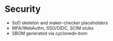 # Security

- SoD skeleton and maker-checker placeholders
- MFA/WebAuthn, SSO/OIDC, SCIM stubs
- SBOM generated via cyclonedx-bom
